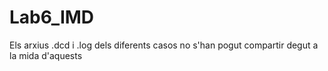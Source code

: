 # Lab6_IMD
Els arxius .dcd i .log dels diferents casos no s'han pogut compartir degut a la mida d'aquests
